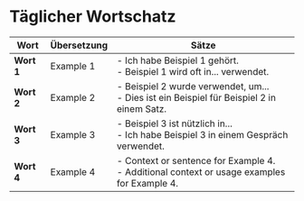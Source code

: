 # Täglicher Wortschatz

| Wort       | Übersetzung | Sätze                                                                 |
|------------|-------------|------------------------------------------------------------------------|
| **Wort 1** | Example 1   | - Ich habe Beispiel 1 gehört. <br> - Beispiel 1 wird oft in... verwendet. |
| **Wort 2** | Example 2   | - Beispiel 2 wurde verwendet, um... <br> - Dies ist ein Beispiel für Beispiel 2 in einem Satz. |
| **Wort 3** | Example 3   | - Beispiel 3 ist nützlich in... <br> - Ich habe Beispiel 3 in einem Gespräch verwendet. |
| **Wort 4** | Example 4   | - Context or sentence for Example 4. <br> - Additional context or usage examples for Example 4. |
